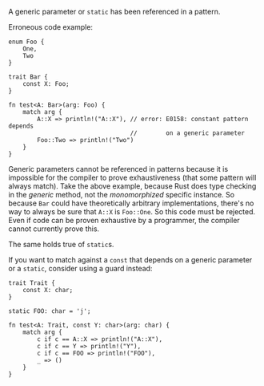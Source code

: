 A generic parameter or `static` has been referenced in a pattern.

Erroneous code example:

```compile_fail,E0158
enum Foo {
    One,
    Two
}

trait Bar {
    const X: Foo;
}

fn test<A: Bar>(arg: Foo) {
    match arg {
        A::X => println!("A::X"), // error: E0158: constant pattern depends
                                  //        on a generic parameter
        Foo::Two => println!("Two")
    }
}
```

Generic parameters cannot be referenced in patterns because it is impossible
for the compiler to prove exhaustiveness (that some pattern will always match).
Take the above example, because Rust does type checking in the *generic*
method, not the *monomorphized* specific instance. So because `Bar` could have
theoretically arbitrary implementations, there's no way to always be sure that
`A::X` is `Foo::One`. So this code must be rejected. Even if code can be
proven exhaustive by a programmer, the compiler cannot currently prove this.

The same holds true of `static`s.

If you want to match against a `const` that depends on a generic parameter or a
`static`, consider using a guard instead:

```
trait Trait {
    const X: char;
}

static FOO: char = 'j';

fn test<A: Trait, const Y: char>(arg: char) {
    match arg {
        c if c == A::X => println!("A::X"),
        c if c == Y => println!("Y"),
        c if c == FOO => println!("FOO"),
        _ => ()
    }
}
```
